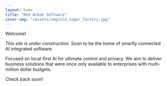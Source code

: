 ```yaml
---
layout: home
title: "Red Ackee Software"
cover-img: "/assets/img/old_sugar_factory.jpg"
---
```


Welcome!

_This site is under construction._ Soon to be the home of smartly connected AI integrated software.

Focused on local-first AI for ultimate control and privacy. We aim to deliver business solutions that were once only available to enterprises with multi-million dollar budgets.

Check back soon!
